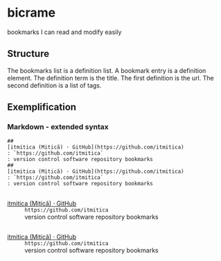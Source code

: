 # bicrame
bookmarks I can read and modify easily

## Structure
The bookmarks list is a definition list. A bookmark entry is a definition element. The definition term is the title. The first definition is the url. The second definition is a list of tags.

## Exemplification
### Markdown - extended syntax

```
##
[itmitica (Mitică) · GitHub](https://github.com/itmitica)
: `https://github.com/itmitica`
: version control software repository bookmarks
##
[itmitica (Mitică) · GitHub](https://github.com/itmitica)
: `https://github.com/itmitica`
: version control software repository bookmarks
```

<h2></h2>
<dl>
<dt><a href="https://github.com/itmitica">itmitica (Mitică) · GitHub</a></dt>
<dd><code>https://github.com/itmitica</code></dd>
<dd>version control software repository bookmarks</dd>
</dl>
<h2></h2>
<dl>
<dt><a href="https://github.com/itmitica">itmitica (Mitică) · GitHub</a></dt>
<dd><code>https://github.com/itmitica</code></dd>
<dd>version control software repository bookmarks</dd>
</dl>
